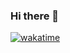 ### Hi there 👋

[![wakatime](https://wakatime.com/badge/user/407a402c-ce69-43b9-b205-99971fcd3692.svg)](https://wakatime.com/@407a402c-ce69-43b9-b205-99971fcd3692)
